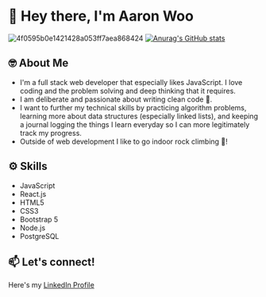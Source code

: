 # 👋 Hey there, I'm Aaron Woo

![4f0595b0e1421428a053ff7aea868424](https://user-images.githubusercontent.com/87718271/142695319-2ff1c3ad-0860-465d-a607-dd357826b077.gif)
[![Anurag's GitHub stats](https://github-readme-stats.vercel.app/api?username=aar-woo&theme=swift&show_icons=true)](https://github.com/anuraghazra/github-readme-stats)


## 🤓 About Me
  * I'm a full stack web developer that especially likes JavaScript. I love coding and the problem solving and deep thinking that it requires.
  * I am deliberate and passionate about writing clean code 🧼.
  * I want to further my technical skills by practicing algorithm problems, learning more about data structures (especially linked lists), and keeping a journal logging the things I learn everyday so I can more legitimately track my progress. 
  * Outside of web development I like to go indoor rock climbing 🧗! 

## ⚙️ Skills
  * JavaScript
  * React.js
  * HTML5
  * CSS3
  * Bootstrap 5
  * Node.js
  * PostgreSQL

## 📫 Let's connect!
Here's my [LinkedIn Profile](https://www.linkedin.com/in/aaron-woo1/) 


